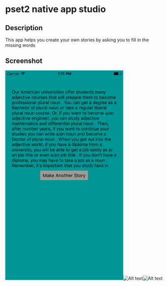 # pset2 native app studio

## Description

This app helps you create your own stories by asking you to fill in the missing words

## Screenshot

![Alt text](/jenniferbuur-pset2/Assets.xcassets/screenshot1pset2.imageset/screenshot1pset2.png)![Alt text](/jenniferbuur-pset2/Assets.xcassets/screenshot1pset2.imageset/screenshot2pset2.png)![Alt text](/jenniferbuur-pset2/Assets.xcassets/screenshot1pset2.imageset/screenshot3pset2.png)

